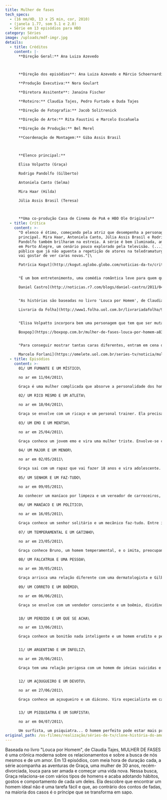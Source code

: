 ```yaml
---
title: Mulher de fases
tech_specs:
  - (16 mm/HD, 13 x 25 min, cor, 2010)
  - (janela 1.77, som 5.1 e 2.0)
  - Série em 13 episódios para HBO
category: Séries
image: /uploads/mdf-imgr.jpg
details:
  - title: Créditos
    content: |-
      **Direção Geral:** Ana Luiza Azevedo

       

      **Direção dos episódios**: Ana Luiza Azevedo e Márcio Schoernardie

      **Produção Executiva:** Nora Goulart

      **Diretora Assitente**: Janaína Fischer

      **Roteiro:** Claudia Tajes, Pedro Furtado e Duda Tajes

      **Direção de Fotografia:** Jacob Solitrenick

      **Direção de Arte:** Rita Faustini e Marcelo Escañuela

      **Direção de Produção:** Bel Merel

      **Coordenação de Montagem:** Giba Assis Brasil

       

      **Elenco principal:**

      Elisa Volpatto (Graça)

      Rodrigo Pandolfo (Gilberto)

      Antoniela Canto (Selma)

      Mira Haar (Hilda)

      Júlia Assis Brasil (Teresa)

       

      **Uma co-produção Casa de Cinema de PoA e HBO Ole Originals**
  - title: Crítica
    content: >-
      "O elenco é ótimo, começando pela atriz que desempenha a personagem
      principal. Mira Haar, Antoniela Canto, Júlia Assis Brasil e Rodrigo
      Pandolfo também brilharam na estreia. A série é bem iluminada, ambientada
      em Porto Alegre, um cenário pouco explorado pela televisão. (...) O
      público que já não aguenta a repetição de atores na teledramaturgia também
      vai gostar de ver caras novas."[\

      Patrícia Kogut](http://kogut.oglobo.globo.com/noticias-da-tv/critica/noticia/2011/04/critica-mulher-de-fases-morno-374446.html), O Globo, 13/04/2011


      "É um bom entretenimento, uma comédia romântica leve para quem quer apenas espairecer depois de um dia de trabalho. Tem uma edição ágil, uma boa direção, um bom elenco fixo (alguns atores, como a protagonista, são gaúchos; outros foram içados no teatro). A seu favor, ainda há o fato de revelar paisagens de Porto Alegre, quebrando a hegemonia de Rio-São Paulo."[\

      Daniel Castro](http://noticias.r7.com/blogs/daniel-castro/2011/04/03/hbo-aposta-em-serie-machista-filmada-no-rio-grande-do-sul/), blog, 03/04/2011


      "As histórias são baseadas no livro 'Louca por Homem', de Claudia Tajes. (...) Com passagens bem-humoradas, a escritora cria e recria situações com que todas as mulheres podem se identificar, pois, lá no fundo (e não se precisa descer tanto assim), mesmo que com particularidades aparentemente diferentes, os homens apresentados são todos os iguais: chatos, chorões e em busca de uma histérica para cuidar deles."[\

      Livraria da Folha](http://www1.folha.uol.com.br/livrariadafolha/910037-louca-por-homem-brinca-com-gafes-e-situacoes-histericas-da-mulher-de-fases.shtml), 03/05/2011


      "Elisa Volpatto incorpora bem uma personagem que tem que ser mutante a cada episódio. É surpreendente como ela se transforma em outra pessoa quando começa a adquirir os hábitos do parceiro. O resto do elenco não fica muito atrás. A química entre eles funciona bem. (...) E a gente duvida muito que o público não ache Graça uma graça."[\

      Boxpop](https://boxpop.com.br/mulher-de-fases-louca-por-homem-a832e3e08e26), 08/04/2011


      "Para conseguir mostrar tantas caras diferentes, entram em cena os figurinos variados, as revistas que ela compra na banca e, principalmente, o talento da atriz, que parece ser bem grande. Em uma cena solo em que visita um apartamento para si mesma, Volpatto faz a corretora e a cliente, no melhor estilo Gollum e Smeagol. Impressionante."[\

      Marcelo Forlani](https://omelete.uol.com.br/series-tv/noticia/mulher-de-fases-preview/), Omelete, 12/04/2011
  - title: Episódios
    content: >-
      01/ UM FUMANTE E UM MÍSTICO\

      no ar em 11/04/2011\

      Graça é uma mulher complicada que absorve a personalidade dos homens com quem sai. Separada, ela se envolve com um fumante e um místico.
       
      02/ UM RICO MESMO E UM ATLETA\

      no ar em 18/04/2011\

      Graça se envolve com um ricaço e um personal trainer. Ela precisa ter estômago para os caprichos de um e fôlego para os exercícios do outro.
       
      03/ UM EMO E UM MENTSH\

      no ar em 25/04/2011\

      Graça conhece um jovem emo e vira uma mulher triste. Envolve-se com um judeu ortodoxo e aprende os fundamentos do judaísmo.
       
      04/ UM MAJOR E UM MENOR\

      no ar em 02/05/2011\

      Graça sai com um rapaz que vai fazer 18 anos e vira adolescente. Envolve-se com um rígido major aposentado e adquire trejeitos militares.
       
      05/ UM SENHOR E UM FAZ-TUDO\

      no ar em 09/05/2011\

      Ao conhecer um maníaco por limpeza e um vereador de carroceiros, Graça fica dividida entre o mundo asséptico e o cheiro de povo.
       
      06/ UM MANÍACO E UM POLÍTICO\

      no ar em 16/05/2011\

      Graça conhece um senhor solitário e um mecânico faz-tudo. Entre instalar tomadas e aprender tango, Graça com certeza aprontará mais uma.
       
      07/ UM TEMPERAMENTAL E UM GATINHO\

      no ar em 23/05/2011\

      Graça conhece Bruno, um homem temperamental, e o imita, preocupando sua amiga Selma. Depois conhece um homem muito feio e trata de mudar o visual.
       
      08/ UM FALCATRUA E UMA PESSOA\

      no ar em 30/05/2011\

      Graça arrisca uma relação diferente com uma dermatologista e Gilberto tenta esquecer a ex, saindo com uma garota mais jovem.
       
      09/ UM CORRETO E UM BOÊMIO\

      no ar em 06/06/2011\

      Graça se envolve com um vendedor consciente e um boêmio, dividindo-se entre passeatas ecológicas e noitadas com muita bebida e karaokê.


      10/ UM PERDIDO E UM QUE SE ACHA\

      no ar em 13/06/2011\

      Graça conhece um bonitão nada inteligente e um homem erudito e pedante. Entra em crise e começa a questionar sua busca pelo homem perfeito.


      11/ UM ARGENTINO E UM INFELIZ\

      no ar em 20/06/2011\

      Graça tem uma relação perigosa com um homem de ideias suicidas e preocupa a todos. Também conhece um argentino e passa a falar o portunhol.


      12/ UM AÇOUGUEIRO E UM DEVOTO\

      no ar em 27/06/2011\

      Graça conhece um açougueiro e um diácono. Vira especialista em carnes e caridade. Mas estranha o comportamento do ex-marido, que a ignora.


      13/ UM PSIQUIATRA E UM SURFISTA\

      no ar em 04/07/2011\

      Um surfista, um psiquiatra... O homem perfeito pode estar mais próximo do que Graça imagina.
original_path: /os-filmes/realização/séries-de-tv/clone-história-do-amor.html
---
```

Baseada no livro "Louca por Homem", de Claudia Tajes, MULHER DE FASES é uma crônica moderna sobre os relacionamentos e sobre a busca de nós mesmos e de um amor. Em 13 episódios, com meia hora de duração cada, a série acompanha as aventuras de Graça, uma mulher de 30 anos, recém-divorciada, louca para ser amada e começar uma vida nova. Nessa busca, Graça relaciona-se com vários tipos de homens e acaba adotando hábitos, gostos e comportamento de cada um deles. Ela descobre que encontrar um homem ideal não é uma tarefa fácil e que, ao contrário dos contos de fadas, na maioria dos casos é o príncipe que se transforma em sapo.